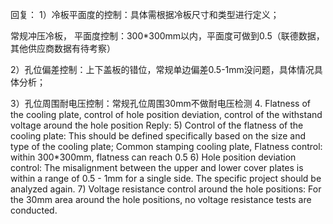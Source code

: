 回复：
1）冷板平面度的控制：具体需根据冷板尺寸和类型进行定义；

常规冲压冷板，
平面度控制：300*300mm以内，平面度可做到0.5（联德数据，其他供应商数据有待考察）

2）孔位偏差控制：上下盖板的错位，常规单边偏差0.5-1mm没问题，具体情况具体分析；

3）孔位周围耐电压控制：常规孔位周围30mm不做耐电压检测
4. Flatness of the cooling plate, control of hole position deviation, control of the withstand voltage around the hole position 
Reply:
5) Control of the flatness of the cooling plate:
This should be defined specifically based on the size and type of the cooling plate; 
Common stamping cooling plate,
Flatness control: within 300*300mm, flatness can reach 0.5 
6) Hole position deviation control:
The misalignment between the upper and lower cover plates is within a range of 0.5 - 1mm for a single side. 
The specific project should be analyzed again. 
7) Voltage resistance control around the hole positions:
For the 30mm area around the hole positions, no voltage resistance tests are conducted.

